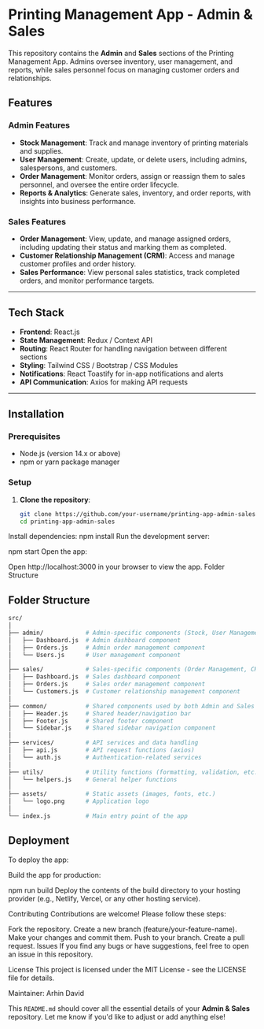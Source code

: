 # Printing Management App - Admin & Sales

This repository contains the **Admin** and **Sales** sections of the Printing Management App. Admins oversee inventory, user management, and reports, while sales personnel focus on managing customer orders and relationships.

## Features

### Admin Features
- **Stock Management**: Track and manage inventory of printing materials and supplies.
- **User Management**: Create, update, or delete users, including admins, salespersons, and customers.
- **Order Management**: Monitor orders, assign or reassign them to sales personnel, and oversee the entire order lifecycle.
- **Reports & Analytics**: Generate sales, inventory, and order reports, with insights into business performance.

### Sales Features
- **Order Management**: View, update, and manage assigned orders, including updating their status and marking them as completed.
- **Customer Relationship Management (CRM)**: Access and manage customer profiles and order history.
- **Sales Performance**: View personal sales statistics, track completed orders, and monitor performance targets.

---

## Tech Stack

- **Frontend**: React.js
- **State Management**: Redux / Context API
- **Routing**: React Router for handling navigation between different sections
- **Styling**: Tailwind CSS / Bootstrap / CSS Modules
- **Notifications**: React Toastify for in-app notifications and alerts
- **API Communication**: Axios for making API requests

---

## Installation

### Prerequisites
- Node.js (version 14.x or above)
- npm or yarn package manager

### Setup

1. **Clone the repository**:
   ```bash
   git clone https://github.com/your-username/printing-app-admin-sales.git
   cd printing-app-admin-sales
Install dependencies:
npm install
Run the development server:

npm start
Open the app:

Open http://localhost:3000 in your browser to view the app.
Folder Structure

## Folder Structure

```bash
src/
│
├── admin/            # Admin-specific components (Stock, User Management, etc.)
│   ├── Dashboard.js  # Admin dashboard component
│   ├── Orders.js     # Admin order management component
│   └── Users.js      # User management component
│
├── sales/            # Sales-specific components (Order Management, CRM, etc.)
│   ├── Dashboard.js  # Sales dashboard component
│   ├── Orders.js     # Sales order management component
│   └── Customers.js  # Customer relationship management component
│
├── common/           # Shared components used by both Admin and Sales
│   ├── Header.js     # Shared header/navigation bar
│   ├── Footer.js     # Shared footer component
│   └── Sidebar.js    # Shared sidebar navigation component
│
├── services/         # API services and data handling
│   ├── api.js        # API request functions (axios)
│   └── auth.js       # Authentication-related services
│
├── utils/            # Utility functions (formatting, validation, etc.)
│   └── helpers.js    # General helper functions
│
├── assets/           # Static assets (images, fonts, etc.)
│   └── logo.png      # Application logo
│
└── index.js          # Main entry point of the app
```


## Deployment
To deploy the app:

Build the app for production:

npm run build
Deploy the contents of the build directory to your hosting provider (e.g., Netlify, Vercel, or any other hosting service).

Contributing
Contributions are welcome! Please follow these steps:

Fork the repository.
Create a new branch (feature/your-feature-name).
Make your changes and commit them.
Push to your branch.
Create a pull request.
Issues
If you find any bugs or have suggestions, feel free to open an issue in this repository.

License
This project is licensed under the MIT License - see the LICENSE file for details.

Maintainer: Arhin David

This `README.md` should cover all the essential details of your **Admin & Sales** repository. Let me know if you'd like to adjust or add anything else!

